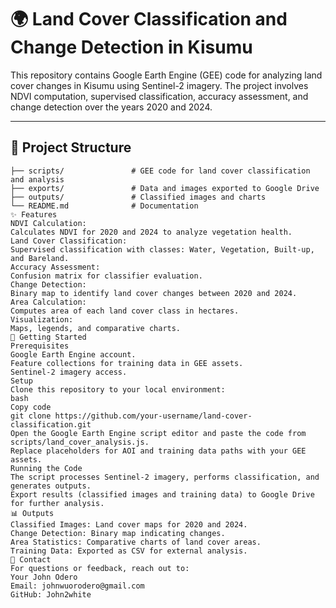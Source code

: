 # 🌍 Land Cover Classification and Change Detection in Kisumu

This repository contains Google Earth Engine (GEE) code for analyzing land cover changes in Kisumu using Sentinel-2 imagery. The project involves NDVI computation, supervised classification, accuracy assessment, and change detection over the years 2020 and 2024.

---

## 📂 Project Structure

```plaintext
├── scripts/               # GEE code for land cover classification and analysis
├── exports/               # Data and images exported to Google Drive
├── outputs/               # Classified images and charts
└── README.md              # Documentation
✨ Features
NDVI Calculation:
Calculates NDVI for 2020 and 2024 to analyze vegetation health.
Land Cover Classification:
Supervised classification with classes: Water, Vegetation, Built-up, and Bareland.
Accuracy Assessment:
Confusion matrix for classifier evaluation.
Change Detection:
Binary map to identify land cover changes between 2020 and 2024.
Area Calculation:
Computes area of each land cover class in hectares.
Visualization:
Maps, legends, and comparative charts.
🚀 Getting Started
Prerequisites
Google Earth Engine account.
Feature collections for training data in GEE assets.
Sentinel-2 imagery access.
Setup
Clone this repository to your local environment:
bash
Copy code
git clone https://github.com/your-username/land-cover-classification.git
Open the Google Earth Engine script editor and paste the code from scripts/land_cover_analysis.js.
Replace placeholders for AOI and training data paths with your GEE assets.
Running the Code
The script processes Sentinel-2 imagery, performs classification, and generates outputs.
Export results (classified images and training data) to Google Drive for further analysis.
📊 Outputs
Classified Images: Land cover maps for 2020 and 2024.
Change Detection: Binary map indicating changes.
Area Statistics: Comparative charts of land cover areas.
Training Data: Exported as CSV for external analysis.
📧 Contact
For questions or feedback, reach out to:
Your John Odero
Email: johnwuorodero@gmail.com
GitHub: John2white